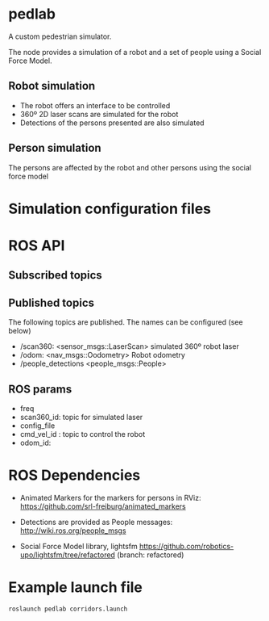 # pedlab
A custom pedestrian simulator.

The node provides a simulation of a robot and a set of people using a Social Force Model.

## Robot simulation
* The robot offers an interface to be controlled
* 360º 2D laser scans are simulated for the robot
* Detections of the persons presented are also simulated

## Person simulation

The persons are affected by the robot and other persons using the social force model

# Simulation configuration files



# ROS API

## Subscribed topics

## Published topics

The following topics are published. The names can be configured (see below)

* /scan360: <sensor_msgs::LaserScan> simulated 360º robot laser
* /odom: <nav_msgs::Oodometry> Robot odometry
* /people\_detections <people_msgs::People>


## ROS params


* freq
* scan360\_id: topic for simulated laser
* config_file
* cmd\_vel_id : topic to control the robot
* odom_id: 




# ROS Dependencies
 
* Animated Markers for the markers for persons in RViz: https://github.com/srl-freiburg/animated_markers

* Detections are provided as People messages: http://wiki.ros.org/people_msgs

* Social Force Model library, lightsfm https://github.com/robotics-upo/lightsfm/tree/refactored (branch: refactored)


# Example launch file

```sh
roslaunch pedlab corridors.launch
```




